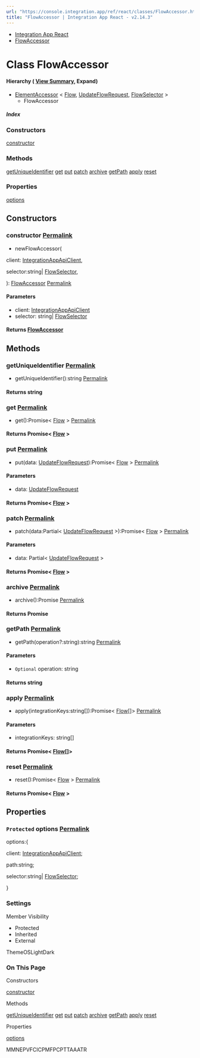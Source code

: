 ```yaml
---
url: "https://console.integration.app/ref/react/classes/FlowAccessor.html"
title: "FlowAccessor | Integration App React - v2.14.3"
---
```


- [Integration App React](https://console.integration.app/ref/react/index.html)
- [FlowAccessor](https://console.integration.app/ref/react/classes/FlowAccessor.html)

# Class FlowAccessor

#### Hierarchy ( [View Summary](https://console.integration.app/ref/react/hierarchy.html\#FlowAccessor), Expand)

- [ElementAccessor](https://console.integration.app/ref/react/classes/ElementAccessor.html) < [Flow](https://console.integration.app/ref/react/interfaces/Flow.html), [UpdateFlowRequest](https://console.integration.app/ref/react/interfaces/UpdateFlowRequest.html), [FlowSelector](https://console.integration.app/ref/react/interfaces/FlowSelector.html) >
  - FlowAccessor

##### Index

### Constructors

[constructor](https://console.integration.app/ref/react/classes/FlowAccessor.html#constructor)

### Methods

[getUniqueIdentifier](https://console.integration.app/ref/react/classes/FlowAccessor.html#getuniqueidentifier) [get](https://console.integration.app/ref/react/classes/FlowAccessor.html#get) [put](https://console.integration.app/ref/react/classes/FlowAccessor.html#put) [patch](https://console.integration.app/ref/react/classes/FlowAccessor.html#patch) [archive](https://console.integration.app/ref/react/classes/FlowAccessor.html#archive) [getPath](https://console.integration.app/ref/react/classes/FlowAccessor.html#getpath) [apply](https://console.integration.app/ref/react/classes/FlowAccessor.html#apply) [reset](https://console.integration.app/ref/react/classes/FlowAccessor.html#reset)

### Properties

[options](https://console.integration.app/ref/react/classes/FlowAccessor.html#options)

## Constructors

### constructor [Permalink](https://console.integration.app/ref/react/classes/FlowAccessor.html\#constructor)

- newFlowAccessor(

client: [IntegrationAppApiClient](https://console.integration.app/ref/react/classes/_integration-app_react.IntegrationAppApiClient.html),

selector:string\| [FlowSelector](https://console.integration.app/ref/react/interfaces/FlowSelector.html),

): [FlowAccessor](https://console.integration.app/ref/react/classes/FlowAccessor.html) [Permalink](https://console.integration.app/ref/react/classes/FlowAccessor.html#constructorflowaccessor)





#### Parameters



- client: [IntegrationAppApiClient](https://console.integration.app/ref/react/classes/_integration-app_react.IntegrationAppApiClient.html)
- selector: string\| [FlowSelector](https://console.integration.app/ref/react/interfaces/FlowSelector.html)

#### Returns [FlowAccessor](https://console.integration.app/ref/react/classes/FlowAccessor.html)

## Methods

### getUniqueIdentifier [Permalink](https://console.integration.app/ref/react/classes/FlowAccessor.html\#getuniqueidentifier)

- getUniqueIdentifier():string [Permalink](https://console.integration.app/ref/react/classes/FlowAccessor.html#getuniqueidentifier-1)



#### Returns string


### get [Permalink](https://console.integration.app/ref/react/classes/FlowAccessor.html\#get)

- get():Promise< [Flow](https://console.integration.app/ref/react/interfaces/Flow.html) > [Permalink](https://console.integration.app/ref/react/classes/FlowAccessor.html#get-1)



#### Returns Promise< [Flow](https://console.integration.app/ref/react/interfaces/Flow.html) >


### put [Permalink](https://console.integration.app/ref/react/classes/FlowAccessor.html\#put)

- put(data: [UpdateFlowRequest](https://console.integration.app/ref/react/interfaces/UpdateFlowRequest.html)):Promise< [Flow](https://console.integration.app/ref/react/interfaces/Flow.html) > [Permalink](https://console.integration.app/ref/react/classes/FlowAccessor.html#put-1)





#### Parameters



- data: [UpdateFlowRequest](https://console.integration.app/ref/react/interfaces/UpdateFlowRequest.html)

#### Returns Promise< [Flow](https://console.integration.app/ref/react/interfaces/Flow.html) >

### patch [Permalink](https://console.integration.app/ref/react/classes/FlowAccessor.html\#patch)

- patch(data:Partial< [UpdateFlowRequest](https://console.integration.app/ref/react/interfaces/UpdateFlowRequest.html) >):Promise< [Flow](https://console.integration.app/ref/react/interfaces/Flow.html) > [Permalink](https://console.integration.app/ref/react/classes/FlowAccessor.html#patch-1)





#### Parameters



- data: Partial< [UpdateFlowRequest](https://console.integration.app/ref/react/interfaces/UpdateFlowRequest.html) >

#### Returns Promise< [Flow](https://console.integration.app/ref/react/interfaces/Flow.html) >

### archive [Permalink](https://console.integration.app/ref/react/classes/FlowAccessor.html\#archive)

- archive():Promise<void> [Permalink](https://console.integration.app/ref/react/classes/FlowAccessor.html#archive-1)



#### Returns Promise<void>


### getPath [Permalink](https://console.integration.app/ref/react/classes/FlowAccessor.html\#getpath)

- getPath(operation?:string):string [Permalink](https://console.integration.app/ref/react/classes/FlowAccessor.html#getpath-1)





#### Parameters



- `Optional` operation: string

#### Returns string

### apply [Permalink](https://console.integration.app/ref/react/classes/FlowAccessor.html\#apply)

- apply(integrationKeys:string\[\]):Promise< [Flow](https://console.integration.app/ref/react/interfaces/Flow.html)\[\]> [Permalink](https://console.integration.app/ref/react/classes/FlowAccessor.html#apply-1)





#### Parameters



- integrationKeys: string\[\]

#### Returns Promise< [Flow](https://console.integration.app/ref/react/interfaces/Flow.html)\[\]>

### reset [Permalink](https://console.integration.app/ref/react/classes/FlowAccessor.html\#reset)

- reset():Promise< [Flow](https://console.integration.app/ref/react/interfaces/Flow.html) > [Permalink](https://console.integration.app/ref/react/classes/FlowAccessor.html#reset-1)



#### Returns Promise< [Flow](https://console.integration.app/ref/react/interfaces/Flow.html) >


## Properties

### `Protected` options [Permalink](https://console.integration.app/ref/react/classes/FlowAccessor.html\#options)

options:{

client: [IntegrationAppApiClient](https://console.integration.app/ref/react/classes/_integration-app_react.IntegrationAppApiClient.html);

path:string;

selector:string\| [FlowSelector](https://console.integration.app/ref/react/interfaces/FlowSelector.html);

}

### Settings

Member Visibility

- Protected
- Inherited
- External

ThemeOSLightDark

### On This Page

Constructors

[constructor](https://console.integration.app/ref/react/classes/FlowAccessor.html#constructor)

Methods

[getUniqueIdentifier](https://console.integration.app/ref/react/classes/FlowAccessor.html#getuniqueidentifier) [get](https://console.integration.app/ref/react/classes/FlowAccessor.html#get) [put](https://console.integration.app/ref/react/classes/FlowAccessor.html#put) [patch](https://console.integration.app/ref/react/classes/FlowAccessor.html#patch) [archive](https://console.integration.app/ref/react/classes/FlowAccessor.html#archive) [getPath](https://console.integration.app/ref/react/classes/FlowAccessor.html#getpath) [apply](https://console.integration.app/ref/react/classes/FlowAccessor.html#apply) [reset](https://console.integration.app/ref/react/classes/FlowAccessor.html#reset)

Properties

[options](https://console.integration.app/ref/react/classes/FlowAccessor.html#options)

MMNEPVFCICPMFPCPTTAAATR